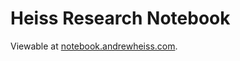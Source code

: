# Heiss Research Notebook

Viewable at [notebook.andrewheiss.com](https://notebook.andrewheiss.com).
